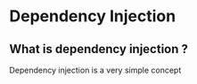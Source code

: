# Dependency Injection
## What is dependency injection ?
Dependency injection is a very simple concept